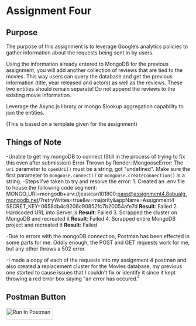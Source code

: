 # Assignment Four
## Purpose
The purpose of this assignment is to leverage Google’s analytics policies to gather information about the requests being sent in by users.

Using the information already entered to MongoDB for the previous assignment, you will add another collection of reviews that are tied to the movies. This way users can query the database and get the previous information (title, year released and actors) as well as the reviews. These two entities should remain separate! Do not append the reviews to the existing movie information.  

Leverage the Async.js library or mongo $lookup aggregation capability to join the entities.

(This is based on a template given for the assignment)

## Things of Note

-Unable to get my mongoDB to connect (Still in the process of trying to fix this even after submission)
    Error Thrown by Render: MongooseError: The `uri` parameter to `openUri()` must be a string, got "undefined". Make sure the first parameter to `mongoose.connect()` or `mongoose.createConnection()` is a string.
    -Steps I've taken to try and resolve the error:
        1. Created an .env file to house the following code segment:
            MONGO_URI=mongodb+srv://jessican101800:pass@assignment4.8abualg.mongodb.net/?retryWrites=true&w=majority&appName=Assignment4
            SECRET_KEY=0658db4c9206c90852fc7b20054afe7d
            **Result**: Failed
        2. Hardcoded URL into Server.js
            **Result**: Failed
        3. Scrapped the cluster on MongoDB and recreated it
            **Result**: Failed
        4. Scrapped entire MongoDB project and recreated it
            **Result**: Failed

-Due to errors with the mongoDB connection, Postman has been effected in some parts for me. Oddly enough, the POST and GET requests work for me, but any other throws a 502 error.

-I made a copy of each of the requests into my assignment 4 postman and also created a replacement cluster for the Movies database, my previous one started to cause issues that I couldn't fix or identify it since it kept throwing a red error box saying "an error has occured."

## Postman Button
[<img src="https://run.pstmn.io/button.svg" alt="Run In Postman" style="width: 128px; height: 32px;">](https://app.getpostman.com/run-collection/41738051-2b6367df-8513-4f3f-9b84-cccd798b3227?action=collection%2Ffork&source=rip_markdown&collection-url=entityId%3D41738051-2b6367df-8513-4f3f-9b84-cccd798b3227%26entityType%3Dcollection%26workspaceId%3Da4250de4-ab16-4e10-864c-e1bf56c53dd0)